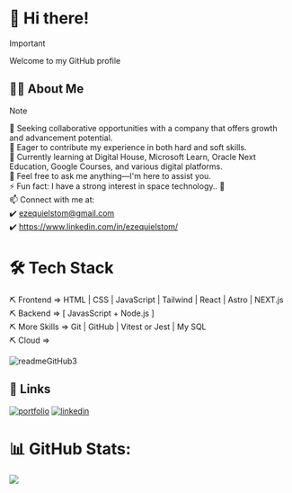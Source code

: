 # 👋 Hi there!

> [!IMPORTANT]
> Welcome to my GitHub profile

 ## 👨‍💻 About Me
 
>[!NOTE]
>👯 Seeking collaborative opportunities with a company that offers growth and advancement potential.<br>🤝 Eager to contribute my experience in both hard and soft skills.<br>🌱 Currently learning at Digital House, Microsoft Learn, Oracle Next Education, Google Courses, and various digital platforms.<br>💬 Feel free to ask me anything—I'm here to assist you.<br>⚡ Fun fact: I have a strong interest in space technology.. 🚀<br>📫 Connect with me at: <br>✔️ ezequielstom@gmail.com<br>✔️ https://www.linkedin.com/in/ezequielstom/

# 🛠 Tech Stack
⛏ Frontend => HTML | CSS | JavaScript | Tailwind | React | Astro | NEXT.js <br>
⛏ Backend =>  [ JavasScript + Node.js ]  <br>
⛏ More Skills => Git | GitHub | Vitest or Jest | My SQL <br>
⛏ Cloud =>

![readmeGitHub3](https://github.com/ezestom/ezestom/assets/100095709/8658732d-3d5b-48b5-b689-6bb5d68b469b)

## 🔗 Links
[![portfolio](https://img.shields.io/badge/my_portfolio-000?style=for-the-badge&logo=ko-fi&logoColor=white)](https://ezestom.github.io/portfolio/#)
[![linkedin](https://img.shields.io/badge/linkedin-0A66C2?style=for-the-badge&logo=linkedin&logoColor=white)](https://www.linkedin.com/in/ezequielstom/)


# 📊 GitHub Stats:
![](https://github-readme-streak-stats.herokuapp.com/?user=ezestom&theme=radical&hide_border=false)<br/>


